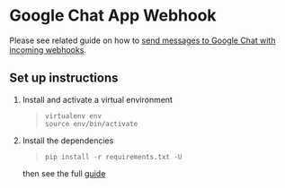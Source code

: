 # Google Chat App Webhook

Please see related guide on how to [send messages to Google Chat with incoming webhooks](https://developers.google.com/chat/how-tos/webhooks).

## Set up instructions

  1. Install and activate a virtual environment
     > ```
     > virtualenv env
     > source env/bin/activate
     > ```

  1. Install the dependencies
     > ```
     > pip install -r requirements.txt -U
     > ```
     then see the full [guide](https://developers.google.com/chat/how-tos/webhooks)

